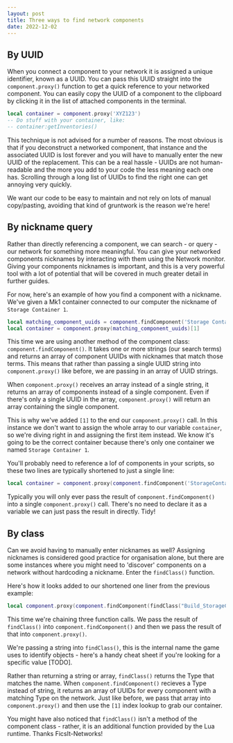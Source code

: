 ```yaml
---
layout: post
title: Three ways to find network components
date: 2022-12-02
---
```


## By UUID

When you connect a component to your network it is assigned a unique identifier, known as a UUID. You can pass this UUID straight into the `component.proxy()` function to get a quick reference to your networked component. You can easily copy the UUID of a component to the clipboard by clicking it in the list of attached components in the terminal.

```lua
local container = component.proxy('XYZ123')
-- Do stuff with your container, like:
-- container:getInventories()
```

This technique is not advised for a number of reasons. The most obvious is that if you deconstruct a networked component, that instance and the associated UUID is lost forever and you will have to manually enter the new UUID of the replacement. This can be a real hassle - UUIDs are not human-readable and the more you add to your code the less meaning each one has. Scrolling through a long list of UUIDs to find the right one can get annoying very quickly. 

We want our code to be easy to maintain and not rely on lots of manual copy/pasting, avoiding that kind of gruntwork is the reason we're here! 

## By nickname query

Rather than directly referencing a component, we can search - or query - our network for something more meaningful. You can give your networked components nicknames by interacting with them using the Network monitor. Giving your components nicknames is important, and this is a very powerful tool with a lot of potential that will be covered in much greater detail in further guides.

For now, here's an example of how you find a component with a nickname. We've given a Mk1 container connected to our computer the nickname of `Storage Container 1`.

```lua
local matching_component_uuids = component.findComponent('Storage Container 1')
local container = component.proxy(matching_component_uuids)[1]
```

This time we are using another method of the component class: `component.findComponent()`. It takes one or more strings (our search terms) and returns an array of component UUIDs with nicknames that match those terms. This means that rather than passing a single UUID string into `component.proxy()` like before, we are passing in an array of UUID strings. 

When `component.proxy()` receives an array instead of a single string, it returns an array of components instead of a single component. Even if there's only a single UUID in the array, `component.proxy()` will return an array containing the single component.

This is why we've added `[1]` to the end our `component.proxy()` call. In this instance we don't want to assign the whole array to our variable `container`, so we're diving right in and assigning the first item instead. We know it's going to be the correct container because there's only one container we named `Storage Container 1`.

You'll probably need to reference a lof of components in your scripts, so these two lines are typically shortened to just a single line:

```lua
local container = component.proxy(component.findComponent('StorageContainer 1'))`
```

Typically you will only ever pass the result of `component.findComponent()` into a single `component.proxy()` call. There's no need to declare it as a variable we can just pass the result in directly. Tidy!

## By class

Can we avoid having to manually enter nicknames as well? Assigning nicknames is considered good practice for organisation alone, but there are some instances where you might need to 'discover' components on a network without hardcoding a nickname. Enter the `findClass()` function.

Here's how it looks added to our shortened one liner from the previous example:

```lua
local component.proxy(component.findComponent(findClass("Build_StorageContainerMk1_C")))[1]
```

This time we're chaining three function calls. We pass the result of `findClass()` into `component.findComponent()` and then we pass the result of that into `component.proxy()`.

We're passing a string into `findClass()`, this is the internal name the game uses to identify objects - here's a handy cheat sheet if you're looking for a specific value [TODO]. 

Rather than returning a string or array, `findClass()` returns the Type that matches the name. When `component.findComponent()` recieves a Type instead of string, it returns an array of UUIDs for every component with a matching Type on the network. Just like before, we pass that array into `component.proxy()` and then use the `[1]` index lookup to grab our container.
 
You might have also noticed that `findClass()` isn't a method of the component class - rather, it is an additional function provided by the Lua runtime. Thanks FicsIt-Networks!




